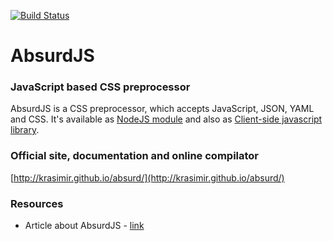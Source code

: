 [![Build Status](https://travis-ci.org/gundead222/absurd.png)](https://travis-ci.org/gundead222/absurd)

# AbsurdJS

### JavaScript based CSS preprocessor

AbsurdJS is a CSS preprocessor, which accepts JavaScript, JSON, YAML and CSS. It's available as [NodeJS module](http://krasimir.github.io/absurd/#server-side-usage) and also as [Client-side javascript library](http://krasimir.github.io/absurd/#client-side-usage).

### Official site, documentation and online compilator

[http://krasimir.github.io/absurd/](http://krasimir.github.io/absurd/)

### Resources

  - Article about AbsurdJS - [link](http://davidwalsh.name/write-css-javascript)

